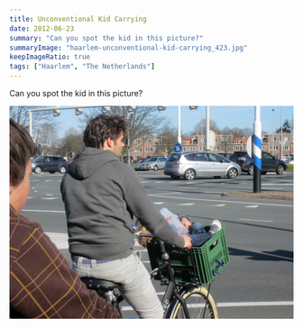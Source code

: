 ```yaml
---
title: Unconventional Kid Carrying
date: 2012-06-23
summary: "Can you spot the kid in this picture?"
summaryImage: "haarlem-unconventional-kid-carrying_423.jpg"
keepImageRatio: true
tags: ["Haarlem", "The Netherlands"]
---
```


Can you spot the kid in this picture?

![](haarlem-unconventional-kid-carrying_423.jpg)